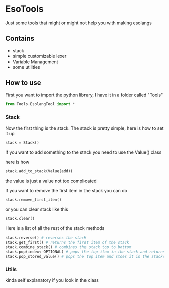 # EsoTools
Just some tools that  might or might not help you with making esolangs

## Contains
- stack
- simple customizable lexer
- Variable Management
- some utilities

## How to use

First you want to import the python library, I have it in a folder called "Tools"

```py
from Tools.EsolangTool import *
```

### Stack
Now the first thing is the stack. The stack is pretty simple, here is how to set it up

```py
stack = Stack()
```
If you want to add something to the stack you need to use the Value() class

here is how
```py
stack.add_to_stack(Value(add))
```
the value is just a value not too complicated


If you want to remove the first item in the stack you can do
```py
stack.remove_first_item()
```
or you can clear stack like this
```py
stack.clear()
```

Here is a list of all the rest of the stack methods
```py
stack.reverse() # reverses the stack
stack.get_first() # returns the first item of the stack
stack.combine_stack() # combines the stack top to bottom
stack.pop(index<-OPTIONAL) # pops the top item in the stack and returns it
stack.pop_stored_value() # pops the top item and stoes it in the stacks "stored_variable" if you need it later
```

### Utils
kinda self explanatory if you look in the class

### 
